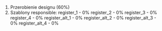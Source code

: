 1. Przerobienie designu (60%)
2. Szablony responsible:
                register_1 - 0%
                register_2 - 0%
                register_3 - 0%
                register_4 - 0%
                register_alt_1 - 0%
                register_alt_2 - 0%
                register_alt_3 - 0%
                register_alt_4 - 0%
